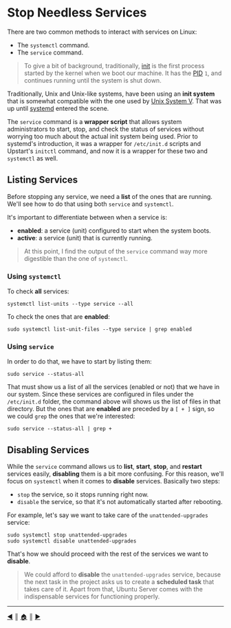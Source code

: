 # Stop Needless Services
There are two common methods to interact with services on Linux:

* The `systemctl` command.
* The `service` command.

> To give a bit of background, traditionally, [init](https://en.wikipedia.org/wiki/Init) is the first process started by the kernel when we boot our machine. It has the [PID](https://en.wikipedia.org/wiki/Process_identifier) ``1``, and continues running until the system is shut down.

Traditionally, Unix and Unix-like systems, have been using an **init system** that is somewhat compatible with the one used by [Unix System V](https://en.wikipedia.org/wiki/UNIX_System_V). That was up until [systemd](https://en.wikipedia.org/wiki/Systemd) entered the scene.

The `service` command is a **wrapper script** that allows system administrators to start, stop, and check the status of services without worrying too much about the actual init system being used. Prior to systemd's introduction, it was a wrapper for `/etc/init.d` scripts and Upstart's `initctl` command, and now it is a wrapper for these two and `systemctl` as well.

## Listing Services
Before stopping any service, we need a **list** of the ones that are running. We'll see how to do that using both `service` and `systemctl`.

It's important to differentiate between when a service is:
* **enabled**: a service (unit) configured to start when the system boots.
* **active**: a service (unit) that is currently running.

> At this point, I find the output of the `service` command way more digestible than the one of `systemctl`.

### Using `systemctl`
To check **all** services:
```
systemctl list-units --type service --all
```

To check the ones that are **enabled**:
```
sudo systemctl list-unit-files --type service | grep enabled
```

### Using `service`
In order to do that, we have to start by listing them:
```
sudo service --status-all
```

That must show us a list of all the services (enabled or not) that we have in our system. Since these services are configured in files under the `/etc/init.d` folder, the command above will shows us the list of files in that directory. But the ones that are **enabled** are preceded by a `[ + ]` sign, so we could `grep` the ones that we're interested:
```
sudo service --status-all | grep +
```

## Disabling Services
While the `service` command allows us to **list**, **start**, **stop**, and **restart** services easily, **disabling** them is a bit more confusing. For this reason, we'll focus on `systemctl` when it comes to **disable** services. Basically two steps:

* `stop` the service, so it stops running right now.
* `disable` the service, so that it's not automatically started after rebooting.

For example, let's say we want to take care of the `unattended-upgrades` service:
```
sudo systemctl stop unattended-upgrades
sudo systemctl disable unattended-upgrades
```

That's how we should proceed with the rest of the services we want to **disable**.

> We could afford to **disable** the `unattended-upgrades` service, because the next task in the project asks us to create a **scheduled task** that takes care of it. Apart from that, Ubuntu Server comes with the indispensable services for functioning properly.

---
<!-- navigation links -->
[:arrow_backward:][back] ║ [:house:][home] ║ [:arrow_forward:][next]

[home]: ../README.md
[back]: ./port_scans_protection.md
[next]: ./crontab_packages_update.md